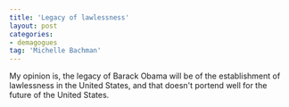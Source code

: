 ```yaml
---
title: 'Legacy of lawlessness'
layout: post
categories:
- demagogues
tag: 'Michelle Bachman'
---
```


My opinion is, the legacy of Barack Obama will be of the establishment of lawlessness in the United States, and that doesn't portend well for the future of the United States.